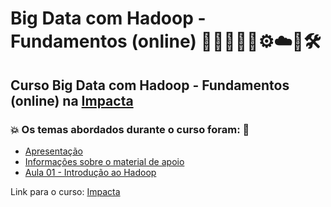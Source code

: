 # Big Data com Hadoop - Fundamentos (online) 👩🏻‍💻🤖🤯⚙️☁️🎲🛠️
## Curso Big Data com Hadoop - Fundamentos (online) na [Impacta](https://impacta.com.br/cursos/big-data-com-hadoop-fundamentos-online)
### 💥 Os temas abordados durante o curso foram: 🚀
- [Apresentação](https://github.com/romulovieira777/Big_Data_com_Hadoop_Fundamentos_Online/tree/main/Apresentacao)
- [Informações sobre o material de apoio](https://github.com/romulovieira777/Big_Data_com_Hadoop_Fundamentos_Online/tree/main/Informacoes_sobre_o_Material_de_Apoio)
- [Aula 01 - Introdução ao Hadoop](https://github.com/romulovieira777/Big_Data_com_Hadoop_Fundamentos_Online/tree/main/Aula_01_Introducao_ao_Hadoop)

Link para o curso: [Impacta](https://impacta.com.br/cursos/big-data-com-hadoop-fundamentos-online)
